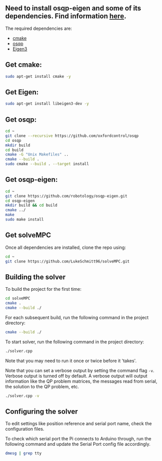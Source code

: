 ## Need to install osqp-eigen and some of its dependencies. Find information [here](https://github.com/robotology/osqp-eigen).
The required dependencies are:
- [cmake](https://cmake.org/install/)
- [osqp](http://osqp.readthedocs.io/en/latest/index.html)
- [Eigen3](http://eigen.tuxfamily.org/index.php?title=Main_Page)

## Get cmake:
```bash
sudo apt-get install cmake -y
```

## Get Eigen:
```bash
sudo apt-get install libeigen3-dev -y
```

## Get osqp:
```bash
cd ~
git clone --recursive https://github.com/oxfordcontrol/osqp
cd osqp
mkdir build
cd build
cmake -G "Unix Makefiles" ..
cmake --build .
sudo cmake --build . --target install
```

## Get osqp-eigen:
```bash
cd ~
git clone https://github.com/robotology/osqp-eigen.git
cd osqp-eigen
mkdir build && cd build
cmake ../
make
sudo make install
```

## Get solveMPC
Once all dependencies are installed, clone the repo using:
```bash
cd ~
git clone https://github.com/LukeSchmitt96/solveMPC.git
```

## Building the solver
To build the project for the first time:
```bash
cd solveMPC
cmake .
cmake --build ./
```

For each subsequent build, run the following command in the project directory:
```bash
cmake --build ./
```

To start solver, run the following command in the project directory:
```bash
./solver.cpp
```

Note that you may need to run it once or twice before it 'takes'.

Note that you can set a verbose output by setting the command flag `-v`. Verbose output is turned off by default. A verbose output will output information like the QP problem matrices, the messages read from serial, the solution to the QP problem, etc.
```bash
./solver.cpp -v
```

## Configuring the solver

To edit settings like position reference and serial port name, check the configuration files.

To check which serial port the Pi connects to Arduino through, run the following command and update the Serial Port config file accordingly.
```bash
dmesg | grep tty
```
